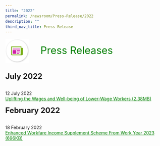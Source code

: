 ```yaml
---
title: "2022"
permalink: /newsroom/Press-Release/2022
description: ""
third_nav_title: Press Release
---
```

<html>
<img align="left" src="/images/icons/ico_media_articles.png" class="PressReleaseIcon">
<br>
<font align="center" color="green" size="+3">&nbsp;&nbsp;&nbsp;&nbsp;Press Releases</font><br><br><br>
	
<font size="+2"><b>July 2022</b></font><br><br>

12 July 2022<br>
<a class="hyperlink" href="/files/pdf-press-release/July%202022/Uplifting%20the%20Wages%20and%20Well-being%20of%20Lower-Wage%20Workers.pdf">Uplifting the Wages and Well-being of Lower-Wage Workers (2.38MB)</a><br>

	
<font size="+2"><b>February 2022</b></font><br><br>

18 February 2022<br>
<a class="hyperlink" href="/files/pdf-press-release/Feb%202022/Enhanced%20Workfare%20Income%20Supplement%20Scheme%20From%20Work%20Year%202023.pdf">Enhanced Workfare Income Supplement Scheme From Work Year 2023 (696KB)</a>
<style>
img.PressReleaseIcon {
  height: 15%;
  width: 15%;
}
a.hyperlink {
    color:green;
  }
a.hyperlink:hover {
    color:MediumVioletRed;
  }
</style>
</html>
